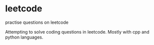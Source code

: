 # leetcode
practise questions on leetcode


Attempting to solve coding questions in leetcode. Mostly with cpp and python languages.
